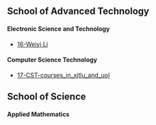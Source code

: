 ## School of Advanced Technology

#### Electronic Science and Technology

- [16-Weiyi Li](intro-program/xjtlu-uol/est-16-weiyili.md)

#### Computer Science Technology

- [17-CST-courses_in_xjtlu_and_uol](intro-program\xjtlu-uol\cst-17-courses_in_xjtlu_and_uol.md)

## School of Science

#### Applied Mathematics